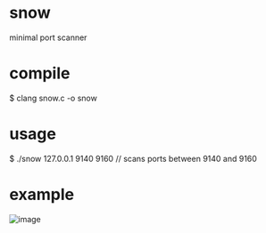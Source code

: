 # snow
minimal port scanner

# compile
$ clang snow.c -o snow

# usage
$ ./snow 127.0.0.1 9140 9160 // scans ports between 9140 and 9160

# example
![image](https://github.com/user-attachments/assets/cf456a60-4337-4fef-8db0-cb5592bf41ee)
